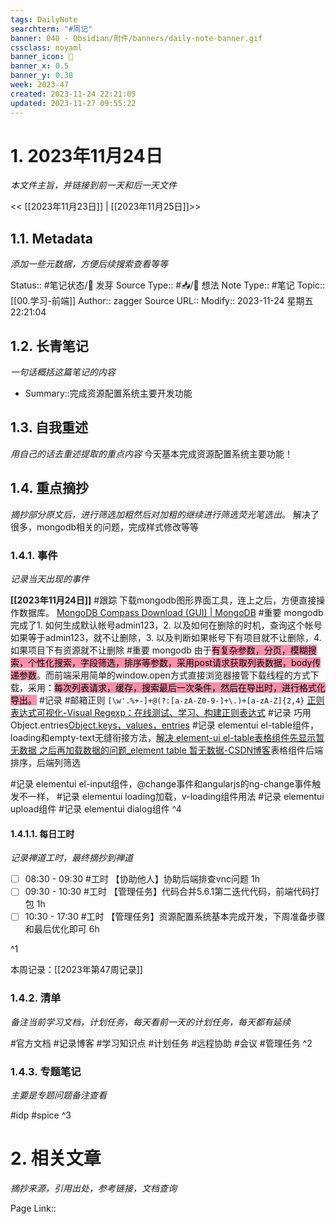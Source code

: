 ```yaml
---
tags: DailyNote
searchterm: "#周记"
banner: 040 - Obsidian/附件/banners/daily-note-banner.gif
cssclass: noyaml
banner_icon: 💌
banner_x: 0.5
banner_y: 0.38
week: 2023-47
created: 2023-11-24 22:21:05
updated: 2023-11-27 09:55:22
---
```


# 1. 2023年11月24日

_本文件主旨，并链接到前一天和后一天文件_

<< [[2023年11月23日]] | [[2023年11月25日]]>>

## 1.1. Metadata

_添加一些元数据，方便后续搜索查看等等_

Status:: #笔记状态/🌱 发芽
Source Type:: #📥/💭 想法 
Note Type:: #笔记
Topic:: [[00.学习-前端]]
Author:: zagger
Source URL::
Modify:: 2023-11-24 星期五 22:21:04

## 1.2. 长青笔记

_一句话概括这篇笔记的内容_

- Summary::完成资源配置系统主要开发功能

## 1.3. 自我重述

_用自己的话去重述提取的重点内容_
今天基本完成资源配置系统主要功能！
## 1.4. 重点摘抄

_摘抄部分原文后，进行筛选加粗然后对加粗的继续进行筛选荧光笔选出。_
解决了很多，mongodb相关的问题，完成样式修改等等
### 1.4.1. 事件

_记录当天出现的事件_

**[[2023年11月24日]]** 
#跟踪 下载mongodb图形界面工具，连上之后，方便直接操作数据库。 [MongoDB Compass Download (GUI) | MongoDB](https://www.mongodb.com/try/download/compass )
#重要 mongodb 完成了1. 如何生成默认帐号admin123，2. 以及如何在删除的时机，查询这个帐号如果等于admin123，就不让删除，3. 以及判断如果帐号下有项目就不让删除，4. 如果项目下有资源就不让删除
#重要 mongodb 由于<mark style="background: #FF5582A6;">有复杂参数，分页，模糊搜索，个性化搜索，字段筛选，排序等参数，采用post请求获取列表数据，body传递参数</mark>。而前端采用简单的window.open方式直接浏览器接管下载线程的方式下载，采用：<mark style="background: #FF5582A6;"><span style="background:rgba(140, 140, 140, 0.12)">每次列表请求，缓存，搜索最后一次条件，然后在导出时，进行格式化导出</span>。</mark>
#记录 #邮箱正则 `[\w'.%+-]+@(?:[a-zA-Z0-9-]+\.)+[a-zA-Z]{2,4} ` [正则表达式可视化-Visual Regexp：在线测试、学习、构建正则表达式](https://wangwl.net/static/projects/visualRegex#prefix=Y&source=Yemail )
#记录 巧用Object.entries[Object.keys，values，entries](https://zh.javascript.info/keys-values-entries )
#记录  elementui el-table组件，loading和empty-text无缝衔接方法，[解决 element-ui el-table表格组件先显示暂无数据 之后再加载数据的问题\_element table 暂无数据-CSDN博客](https://blog.csdn.net/weixin_42220130/article/details/134116254 )表格组件后端排序，后端列筛选

#记录  elementui el-input组件，@change事件和angularjs的ng-change事件触发不一样，
#记录  elementui loading加载，v-loading组件用法
#记录  elementui upload组件
#记录  elementui dialog组件
^4

#### 1.4.1.1. 每日工时

_记录禅道工时，最终摘抄到禅道_

- [ ] 08:30 - 09:30 #工时  【协助他人】协助后端排查vnc问题 1h
- [ ] 09:30 - 10:30 #工时 【管理任务】代码合并5.6.1第二迭代代码，前端代码打包 1h
- [ ] 10:30 - 17:30 #工时  【管理任务】资源配置系统基本完成开发，下周准备步骤和最后优化即可 6h

^1

本周记录：[[2023年第47周记录]]

### 1.4.2. 清单

_备注当前学习文档，计划任务，每天看前一天的计划任务，每天都有延续_

#官方文档 
#记录博客
#学习知识点
#计划任务
#远程协助
#会议 
#管理任务
^2

### 1.4.3. 专题笔记

_主要是专题问题备注查看_

#idp
#spice
^3

# 2. 相关文章

_摘抄来源，引用出处，参考链接，文档查询_

Page Link::

